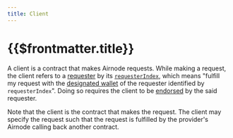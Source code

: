```yaml
---
title: Client
---
```


# {{$frontmatter.title}}
<VersionWarning/>
<TocHeader /> <TOC class="table-of-contents" :include-level="[2,3]" />

A client is a contract that makes Airnode requests. While making a request, the client refers to a [requester](requester.md) by its [`requesterIndex`](requester.md#requesterindex), which means "fulfill my request with the [designated wallet](designated-wallet.md) of the requester identified by `requesterIndex`". Doing so requires the client to be [endorsed](endorsement.md) by the said requester.

Note that the client is the contract that makes the request. The client may specify the request such that the request is fulfilled by the provider's Airnode calling back another contract.
